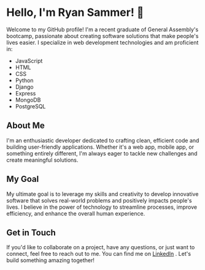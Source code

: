 # Hello, I'm Ryan Sammer! 👋

Welcome to my GitHub profile! I'm a recent graduate of General Assembly's bootcamp, passionate about creating software solutions that make people's lives easier. I specialize in web development technologies and am proficient in:

- JavaScript
- HTML
- CSS
- Python
- Django
- Express
- MongoDB
- PostgreSQL

## About Me

I'm an enthusiastic developer dedicated to crafting clean, efficient code and building user-friendly applications. Whether it's a web app, mobile app, or something entirely different, I'm always eager to tackle new challenges and create meaningful solutions.

## My Goal

My ultimate goal is to leverage my skills and creativity to develop innovative software that solves real-world problems and positively impacts people's lives. I believe in the power of technology to streamline processes, improve efficiency, and enhance the overall human experience.

## Get in Touch

If you'd like to collaborate on a project, have any questions, or just want to connect, feel free to reach out to me. You can find me on [LinkedIn](https://www.linkedin.com/in/ryansammer07/) . Let's build something amazing together!
